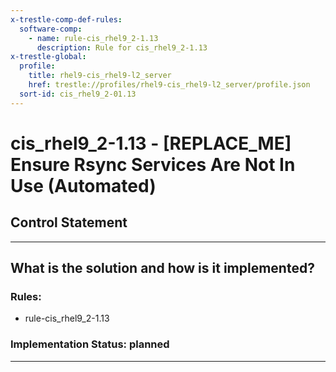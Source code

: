 ```yaml
---
x-trestle-comp-def-rules:
  software-comp:
    - name: rule-cis_rhel9_2-1.13
      description: Rule for cis_rhel9_2-1.13
x-trestle-global:
  profile:
    title: rhel9-cis_rhel9-l2_server
    href: trestle://profiles/rhel9-cis_rhel9-l2_server/profile.json
  sort-id: cis_rhel9_2-01.13
---
```


# cis_rhel9_2-1.13 - \[REPLACE_ME\] Ensure Rsync Services Are Not In Use (Automated)

## Control Statement

______________________________________________________________________

## What is the solution and how is it implemented?

<!-- For implementation status enter one of: implemented, partial, planned, alternative, not-applicable -->

<!-- Note that the list of rules under ### Rules: is read-only and changes will not be captured after assembly to JSON -->

<!-- Add control implementation description here for control: cis_rhel9_2-1.13 -->

### Rules:

  - rule-cis_rhel9_2-1.13

### Implementation Status: planned

______________________________________________________________________
